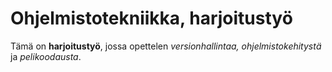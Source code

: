 # Ohjelmistotekniikka, harjoitustyö

Tämä on **harjoitustyö**, jossa opettelen *versionhallintaa, ohjelmistokehitystä* ja *pelikoodausta*.